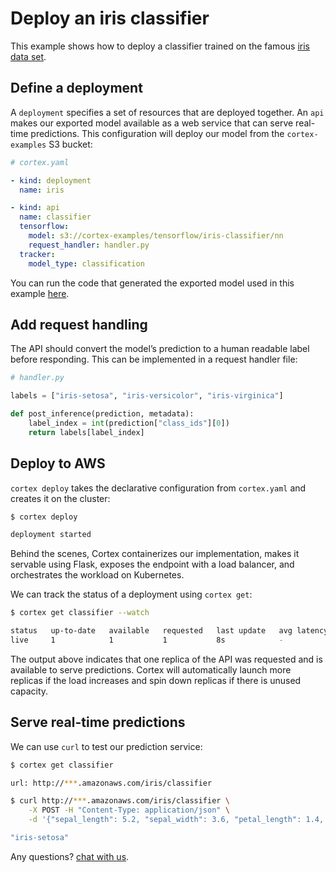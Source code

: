 # Deploy an iris classifier

This example shows how to deploy a classifier trained on the famous [iris data set](https://archive.ics.uci.edu/ml/datasets/iris).

## Define a deployment

A `deployment` specifies a set of resources that are deployed together. An `api` makes our exported model available as a web service that can serve real-time predictions. This configuration will deploy our model from the `cortex-examples` S3 bucket:

```yaml
# cortex.yaml

- kind: deployment
  name: iris

- kind: api
  name: classifier
  tensorflow:
    model: s3://cortex-examples/tensorflow/iris-classifier/nn
    request_handler: handler.py
  tracker:
    model_type: classification
```

<!-- CORTEX_VERSION_MINOR -->
You can run the code that generated the exported model used in this example [here](https://colab.research.google.com/github/cortexlabs/cortex/blob/master/examples/tensorflow/iris-classifier/tensorflow.ipynb).

## Add request handling

The API should convert the model’s prediction to a human readable label before responding. This can be implemented in a request handler file:

```python
# handler.py

labels = ["iris-setosa", "iris-versicolor", "iris-virginica"]

def post_inference(prediction, metadata):
    label_index = int(prediction["class_ids"][0])
    return labels[label_index]
```

## Deploy to AWS

`cortex deploy` takes the declarative configuration from `cortex.yaml` and creates it on the cluster:

```bash
$ cortex deploy

deployment started
```

Behind the scenes, Cortex containerizes our implementation, makes it servable using Flask, exposes the endpoint with a load balancer, and orchestrates the workload on Kubernetes.

We can track the status of a deployment using `cortex get`:

```bash
$ cortex get classifier --watch

status   up-to-date   available   requested   last update   avg latency
live     1            1           1           8s            -
```

The output above indicates that one replica of the API was requested and is available to serve predictions. Cortex will automatically launch more replicas if the load increases and spin down replicas if there is unused capacity.

## Serve real-time predictions

We can use `curl` to test our prediction service:

```bash
$ cortex get classifier

url: http://***.amazonaws.com/iris/classifier

$ curl http://***.amazonaws.com/iris/classifier \
    -X POST -H "Content-Type: application/json" \
    -d '{"sepal_length": 5.2, "sepal_width": 3.6, "petal_length": 1.4, "petal_width": 0.3}'

"iris-setosa"
```

Any questions? [chat with us](https://gitter.im/cortexlabs/cortex).
